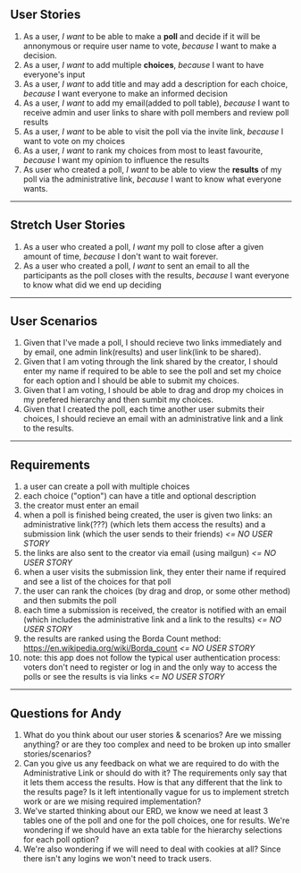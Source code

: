 ## User Stories
1. As a user, *I want* to be able to make a **poll** and decide if it will be annonymous or require user name to vote, *because* I want to make a decision.
2. As a user, *I want* to add multiple **choices**, *because* I want to have everyone's input
3. As a user, *I want* to add title and may add a description for each choice, *because* I want everyone to make an informed decision
4. As a user, *I want* to add my email(added to poll table), *because* I want to receive admin and user links to share with poll members and review poll results
5. As a user, *I want* to be able to visit the poll via the invite link, *because* I want to vote on my choices
6. As a user, *I want* to rank my choices from most to least favourite, *because* I want my opinion to influence the results
7. As user who created a poll, *I want* to be able to view the **results** of my poll via the administrative link, *because* I want to know what everyone wants.

-----------------------------------
## Stretch User Stories
1. As a user who created a poll, *I want* my poll to close after a given amount of time, *because* I don't want to wait forever.
2. As a user who created a poll, *I want* to sent an email to all the participants as the poll closes with the results, *because* I want everyone to know what did we end up deciding

-----------------------------------

## User Scenarios
1. Given that I've made a poll, I should recieve two links immediately and by email, one admin link(results) and user link(link to be shared). 
2. Given that I am voting through the link shared by the creator, I should enter my name if required to be able to see the poll and set my choice for each option and I should be able to submit my choices. 
3. Given that I am voting, I should be able to drag and drop my choices in my prefered hierarchy and then sumbit my choices.
4. Given that I created the poll, each time another user submits their choices, I should recieve an email with an administrative link and a link to the results.  

----------------------------------

## Requirements
1. a user can create a poll with multiple choices
2. each choice ("option") can have a title and optional description
3. the creator must enter an email
4. when a poll is finished being created, the user is given two links: an administrative link(???) (which lets them access the results) and a submission link (which the user sends to their friends) *<= NO USER STORY*
5. the links are also sent to the creator via email (using mailgun) *<= NO USER STORY*
6. when a user visits the submission link, they enter their name if required and see a list of the choices for that poll
7. the user can rank the choices (by drag and drop, or some other method) and then submits the poll
8. each time a submission is received, the creator is notified with an email (which includes the administrative link and a link to the results) *<= NO USER STORY*
9. the results are ranked using the Borda Count method: https://en.wikipedia.org/wiki/Borda_count *<= NO USER STORY*
10. note: this app does not follow the typical user authentication process: voters don't need to register or log in and the only way to access the polls or see the results is via links *<= NO USER STORY*


------------------------------------
## Questions for Andy

1. What do you think about our user stories & scenarios? Are we missing anything? or are they too complex and need to be broken up into smaller stories/scenarios?
2. Can you give us any feedback on what we are required to do with the Administrative Link or should do with it? The requirements only say that it lets them access the results. How is that any different that the link to the results page? Is it left intentionally vague for us to implement stretch work or are we mising required implementation?
3. We've started thinking about our ERD, we know we need at least 3 tables one of the poll and one for the poll choices, one for results. We're wondering if we should have an exta table for the hierarchy selections for each poll option?
4. We're also wondering if we will need to deal with cookies at all? Since there isn't any logins we won't need to track users. 







